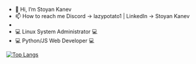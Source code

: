 - 👋 Hi, I’m Stoyan Kanev
- 📫 How to reach me Discord -> lazypotato1 | LinkedIn -> Stoyan Kanev 
- 
- 💻 Linux System Administrator 💻
- 💻 Python/JS Web Developer 💻
<!---
LazyPotato02/LazyPotato02 is a ✨ special ✨ repository because its `README.md` (this file) appears on your GitHub profile.
You can click the Preview link to take a look at your changes.
--->
[![Top Langs](https://github-readme-stats.vercel.app/api/top-langs/?username=LazyPotato02)](https://github.com/LazyPotato02/github-readme-stats)
